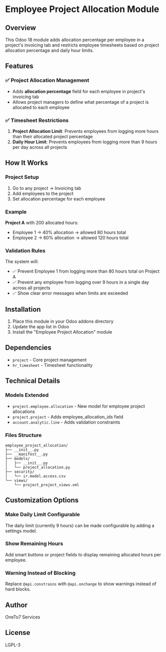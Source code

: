 # Employee Project Allocation Module

## Overview
This Odoo 18 module adds allocation percentage per employee in a project's invoicing tab and restricts employee timesheets based on project allocation percentage and daily hour limits.

## Features

### ✅ Project Allocation Management
- Adds **allocation percentage** field for each employee in project's invoicing tab
- Allows project managers to define what percentage of a project is allocated to each employee

### ✅ Timesheet Restrictions
1. **Project Allocation Limit**: Prevents employees from logging more hours than their allocated project percentage
2. **Daily Hour Limit**: Prevents employees from logging more than 9 hours per day across all projects

## How It Works

### Project Setup
1. Go to any project → Invoicing tab
2. Add employees to the project
3. Set allocation percentage for each employee

### Example
**Project A** with 200 allocated hours:
- Employee 1 → 40% allocation → allowed 80 hours total
- Employee 2 → 60% allocation → allowed 120 hours total

### Validation Rules
The system will:
- ✅ Prevent Employee 1 from logging more than 80 hours total on Project A
- ✅ Prevent any employee from logging over 9 hours in a single day across all projects
- ✅ Show clear error messages when limits are exceeded

## Installation
1. Place this module in your Odoo addons directory
2. Update the app list in Odoo
3. Install the "Employee Project Allocation" module

## Dependencies
- `project` - Core project management
- `hr_timesheet` - Timesheet functionality

## Technical Details

### Models Extended
- `project.employee.allocation` - New model for employee project allocations
- `project.project` - Adds employee_allocation_ids field
- `account.analytic.line` - Adds validation constraints

### Files Structure
```
employee_project_allocation/
├── __init__.py
├── __manifest__.py
├── models/
│   ├── __init__.py
│   └── project_allocation.py
├── security/
│   └── ir.model.access.csv
└── views/
    └── project_project_views.xml
```

## Customization Options

### Make Daily Limit Configurable
The daily limit (currently 9 hours) can be made configurable by adding a settings model.

### Show Remaining Hours
Add smart buttons or project fields to display remaining allocated hours per employee.

### Warning Instead of Blocking
Replace `@api.constrains` with `@api.onchange` to show warnings instead of hard blocks.

## Author
OneTo7 Services

## License
LGPL-3
